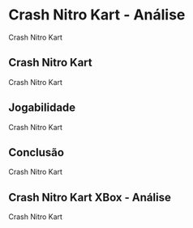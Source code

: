 ---
---

# Crash Nitro Kart - Análise

Crash Nitro Kart

## Crash Nitro Kart

Crash Nitro Kart

## Jogabilidade

Crash Nitro Kart

## Conclusão

Crash Nitro Kart

## Crash Nitro Kart XBox - Análise

Crash Nitro Kart
